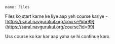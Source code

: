 ```ngMeta
name: Files
```

Files ko start karne ke liye aap yeh course kariye - [https://saral.navgurukul.org/course?id=99](https://saral.navgurukul.org/course?id=99)

Uss course ko kar kar aap yaha se hi continue karo.